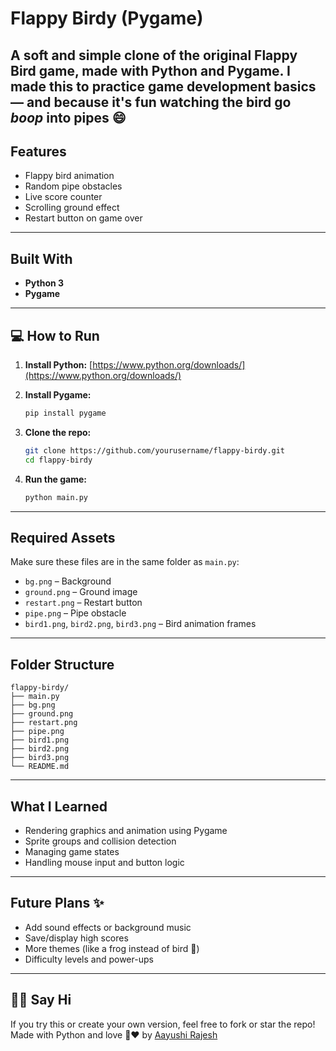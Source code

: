 # Flappy Birdy (Pygame)

A soft and simple clone of the original **Flappy Bird** game, made with Python and Pygame.
I made this to practice game development basics — and because it's fun watching the bird go *boop* into pipes 😄
---

## Features

* Flappy bird animation
* Random pipe obstacles
* Live score counter
* Scrolling ground effect
* Restart button on game over
---

## Built With

* **Python 3**
* **Pygame** 
---

## 💻 How to Run

1. **Install Python:**
   [https://www.python.org/downloads/](https://www.python.org/downloads/)

2. **Install Pygame:**

   ```bash
   pip install pygame
   ```

3. **Clone the repo:**

   ```bash
   git clone https://github.com/yourusername/flappy-birdy.git
   cd flappy-birdy
   ```

4. **Run the game:**

   ```bash
   python main.py
   ```
---

## Required Assets

Make sure these files are in the same folder as `main.py`:

* `bg.png` – Background
* `ground.png` – Ground image
* `restart.png` – Restart button
* `pipe.png` – Pipe obstacle
* `bird1.png`, `bird2.png`, `bird3.png` – Bird animation frames
---

## Folder Structure

```
flappy-birdy/
├── main.py
├── bg.png
├── ground.png
├── restart.png
├── pipe.png
├── bird1.png
├── bird2.png
├── bird3.png
└── README.md
```
---

## What I Learned

* Rendering graphics and animation using Pygame
* Sprite groups and collision detection
* Managing game states
* Handling mouse input and button logic
---

## Future Plans ✨

* Add sound effects or background music 
* Save/display high scores
* More themes (like a frog instead of bird 🐸)
* Difficulty levels and power-ups
---

## 🙋‍♀️ Say Hi

If you try this or create your own version, feel free to fork or star the repo!
Made with Python and love 🐍❤️
by [Aayushi Rajesh](https://github.com/aayushirajesh)
